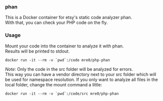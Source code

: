 ### phan

This is a Docker container for etsy's static code analyzer phan.  
With that, you can check your PHP code on the fly.

### Usage

Mount your code into the container to analyze it with phan.  
Results will be printed to stdout.

    docker run -it --rm -v `pwd`:/code mre0/php-phan

*Note*: Only the code in the src folder will be analyzed for errors.  
This way you can have a vendor directory next to your src folder which will be used for
namespace resolution. If you only want to analyze all files in the local folder,
change the mount command a little:

    docker run -it --rm -v `pwd`:/code/src mre0/php-phan
